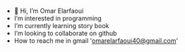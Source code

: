 - 👋 Hi, I’m Omar Elarfaoui
-  I’m interested in programming
-  I’m currently learning story book
-  I’m looking to collaborate on github
-  How to reach me in gmail 'omarelarfaoui40@gmail.com'
